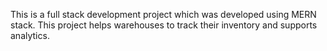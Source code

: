 This is a full stack development project which was developed using MERN stack.
This project helps warehouses to track their inventory and supports analytics.

